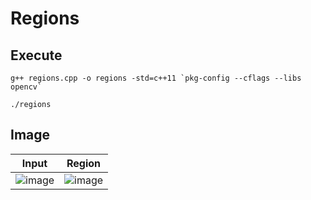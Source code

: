 # Regions

## Execute
```
g++ regions.cpp -o regions -std=c++11 `pkg-config --cflags --libs opencv`
```
```
./regions
```

## Image
| Input | Region |
| :---: | :---: | 
| ![image](https://github.com/yantong0116/C-Cpp-Learning/assets/51469882/d4877ba4-8f7c-4ae4-8c27-26e889e797d4) | ![image](https://github.com/yantong0116/C-Cpp-Learning/assets/51469882/f49761e8-195e-4643-9ca4-acc99c1baded) |






